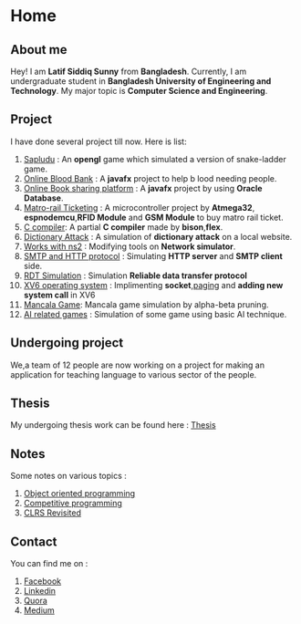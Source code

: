 # Home

## About me
Hey! I am **Latif Siddiq Sunny** from **Bangladesh**. Currently, I am undergraduate student in **Bangladesh University of Engineering and Technology**. My major topic is **Computer Science and Engineering**.

## Project

I have done several project till now.
Here is list:
1. [Sapludu](https://github.com/lsiddiqsunny/Project-sapludu) : An **opengl** game which simulated a version of snake-ladder game.
2. [Online Blood Bank](https://github.com/lsiddiqsunny/Online-blood-bank) : A **javafx** project to help b
lood needing people.
3. [Online Book sharing platform](https://github.com/lsiddiqsunny/Database_project_GUI) : A **javafx** project by using **Oracle Database**.
4. [Matro-rail Ticketing](https://github.com/lsiddiqsunny/ATMEGA32-Project) : A microcontroller project by **Atmega32**, **espnodemcu**,**RFID Module** and **GSM Module** to buy matro rail ticket.
5. [C compiler](https://github.com/lsiddiqsunny/C-compiler): A partial **C compiler** made by **bison**,**flex**.
6. [Dictionary Attack](https://github.com/lsiddiqsunny/Dictionary-attack) : A simulation of **dictionary attack** on a local website.
7. [Works with ns2](https://github.com/lsiddiqsunny/Network-Simulation-on-NS2) : Modifying tools on **Network simulator**.
8. [SMTP and HTTP protocol](https://github.com/lsiddiqsunny/Application-layer-simulation-SMTP-and-HTTP) : Simulating **HTTP server** and **SMTP client** side.
9. [RDT Simulation](https://github.com/lsiddiqsunny/Transport-layer-simulation-Reliable-Data-Transfer-Protocol) : Simulation **Reliable data transfer protocol**
10. [XV6 operating system](https://github.com/lsiddiqsunny/xv6-public) : Implimenting **socket**,[paging](https://github.com/lsiddiqsunny/xv6-paging) and **adding new system call** in XV6
11. [Mancala Game](https://github.com/lsiddiqsunny/CSE-318-Artificial-Intelligence-Sessional/tree/master/Offline%204): Mancala game simulation by alpha-beta pruning.
12. [AI related games](https://github.com/lsiddiqsunny/CSE-318-Artificial-Intelligence-Sessional) : Simulation of some game using basic AI technique.

## Undergoing project
We,a team of 12 people are now working on a project for making an application for teaching language to various sector of the people.

## Thesis
My undergoing thesis work can be found here : [Thesis](http://lsiddiqsunny.me/Undergraduate-Thesis/)

## Notes

Some notes on various topics :
1. [Object oriented programming](http://lsiddiqsunny.me/Object-Oriented-Programming/)
2. [Competitive programming](https://github.com/lsiddiqsunny/Days-with-programming)
3. [CLRS Revisited](https://bitbucket.org/lsiddiqsunny/introduction-to-algorithms-clrs-revisited/src/master/)

## Contact

You can find me on :
1. [Facebook](https://www.facebook.com/lsiddiqsunny)
2. [Linkedin](https://www.linkedin.com/in/lsiddiqsunny)
3. [Quora](https://www.quora.com/profile/Latif-Siddiq-Sunny)
4. [Medium](https://medium.com/@lsiddiqsunny)
